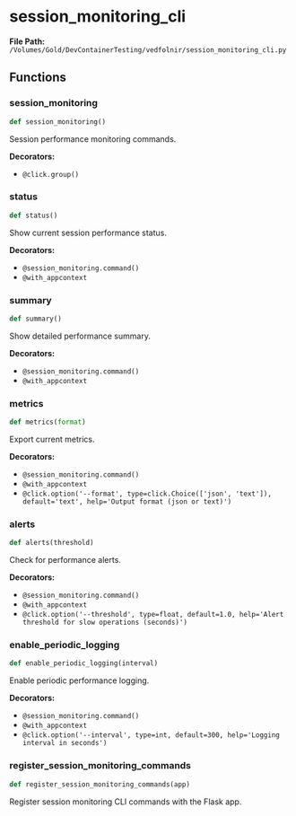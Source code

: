 # session_monitoring_cli

**File Path:** `/Volumes/Gold/DevContainerTesting/vedfolnir/session_monitoring_cli.py`

## Functions

### session_monitoring

```python
def session_monitoring()
```

Session performance monitoring commands.

**Decorators:**
- `@click.group()`

### status

```python
def status()
```

Show current session performance status.

**Decorators:**
- `@session_monitoring.command()`
- `@with_appcontext`

### summary

```python
def summary()
```

Show detailed performance summary.

**Decorators:**
- `@session_monitoring.command()`
- `@with_appcontext`

### metrics

```python
def metrics(format)
```

Export current metrics.

**Decorators:**
- `@session_monitoring.command()`
- `@with_appcontext`
- `@click.option('--format', type=click.Choice(['json', 'text']), default='text', help='Output format (json or text)')`

### alerts

```python
def alerts(threshold)
```

Check for performance alerts.

**Decorators:**
- `@session_monitoring.command()`
- `@with_appcontext`
- `@click.option('--threshold', type=float, default=1.0, help='Alert threshold for slow operations (seconds)')`

### enable_periodic_logging

```python
def enable_periodic_logging(interval)
```

Enable periodic performance logging.

**Decorators:**
- `@session_monitoring.command()`
- `@with_appcontext`
- `@click.option('--interval', type=int, default=300, help='Logging interval in seconds')`

### register_session_monitoring_commands

```python
def register_session_monitoring_commands(app)
```

Register session monitoring CLI commands with the Flask app.

